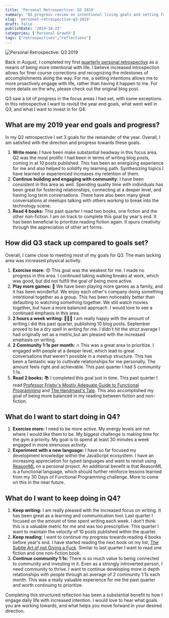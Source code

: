 ```yaml
---
title: 'Personal Retrospective: Q3 2019'
summary: "Q3 progress review on intentional living goals and setting focus areas for the final quarter of 2019."
slug: 'personal-retrospective-q3-2019'
draft: false
publishDate: '2019-10-23'
categories: ['Personal Growth']
tags: ["retrospectives","reflections"]
---
```

![Personal Retrospective: Q3 2019](images/meiying-ng-iB7gjOsLrEQ-unsplash.jpg#center)

Back in August, I completed my first [quarterly personal retrospective](/blog/2019/08/05/personal-retrospective-q2-2019) as a means of being more intentional with life. I believe increased introspection allows for finer course corrections and recognizing the milestones of accomplishments along the way. For me, a setting intentions allows me to more proactively engage with life, rather than having it happen to me. For more details on the why, please check out the original blog post.

Q3 saw a lot of progress in the focus areas I had set, with some exceptions. In this retrospective I want to revisit the year end goals, what went well in Q3, and what I want to invest in for Q4.

## What are my 2019 year end goals and progress?

In my Q2 retrospective I set 3 goals for the remainder of the year. Overall, I am satisfied with the direction and progress towards these goals.

1. **Write more:** I have been make substantial headway in this focus area. Q2 was the most prolific I had been in terms of writing blog posts, coming in at 10 posts published. This has been an energizing experience for me and also helped to solidify my learning path. Synthesizing topics I have learned or experienced increases my retention of them.
2. **Continue building and engaging with community:** I have been consistent in this area as well. Spending quality time with individuals has been great for fostering relationships, connecting at a deeper level, and having long term conversations. There have also been many great conversations at meetups talking with others working to break into the technology scene.
3.  **Read 4 books:** This past quarter I read two books, one fiction and the other non-fiction. I am on track to complete this goal by year's end. It has been beneficial to prioritize reading fiction again. It spurs creativity through the appreciation of other art forms.

## How did Q3 stack up compared to goals set?

Overall, I came close to meeting most of my goals for Q3. The main lacking area was increased physical activity.

1. **Exercise more:** 😞 This goal was the weakest for me. I made no progress in this area. I continued taking walking breaks at work, which was good, but did not fulfill the goal of being more active.
2. **Play more games:** 🎉 We have been playing more games as a family, and it has been wonderful. We enjoy each other's company doing something intentional together as a group. This has been noticeably better than defaulting to watching something together. We still watch movies together, but have a more balanced approach. I would love to see a continued emphasis in this area.
3. **2 hours a week writing:** 🤷🏼‍♂️ I am really happy with the amount of writing I did this past quarter, publishing 10 blog posts. September proved to be a dry spell in writing for me. I didn't hit the strict average I had originally set as a metric,but am pleased with the increased emphasis on writing.
4. **2 Community 1:1s per month:** 🔥 This was a great area to prioritize. I engaged with people at a deeper level, which lead to great conversations that weren't possible in a meetup structure. This has been a fantastic way to cultivate relationships for me personally. The amount feels right and achievable. This past quarter I had 5 community 1:1s.
5. **Read 2 books:** 📚 I completed this goal just in time. This past quarter I read [Professor Frisby's Mostly Adequate Guide to Functional Programming](https://mostly-adequate.gitbooks.io/mostly-adequate-guide/) and [The Handmaid's Tale](https://en.wikipedia.org/wiki/The_Handmaid%27s_Tale). This also accomplished my goal of being more balanced in my reading between fiction and non-fiction.

## What do I want to start doing in Q4?

1. **Exercise more:** I need to be more active. My energy levels are not where I would like them to be. My biggest challenge is making time for the gym a priority. My goal is to spend at least 30 minutes a week engaged in more strenuous activity.
2. **Experiment with a new language:** I have so far focused my development knowledge within the JavaScript ecosystem. I have an increasing appreciation for typed languages and want to revisit using [ReasonML](https://reasonml.github.io/) on a personal project. An additional benefit is that ReasonML is a functional language, which should further reinforce lessons learned from my 30 Days of Functional Programming challenge. More to come on this in the near future.

## What do I want to keep doing in Q4?

1. **Keep writing:** I am really pleased with the increased focus on writing. It has been great as a learning and communication tool. Last quarter I focused on the amount of time spent writing each week. I don't think this is a valuable metric for me and was too prescriptive. This quarter I want to maintain the velocity of 10 posts published within the quarter.
2. **Keep reading:** I want to continue my progress towards reading 4 books before year's end. I have started reading the next book on my list, [The Subtle Art of not Giving a Fuck](https://markmanson.net/books/subtle-art). Similar to last quarter I want to read one fiction and one non-fiction book.
3. **Continue community 1:1s:** There is so much value to being connected to community and investing in it. Even as a strongly introverted person, I need community to thrive. I want to continue developing more in depth relationships with people through an average of 2 community 1:1s each month. This was a really valuable experience for me the past quarter and worth continuing to prioritize.

Completing this structured reflection has been a substantial benefit to how I engage daily life with increased intention. I would love to hear what goals you are working towards, and what helps you move forward in your desired direction.
